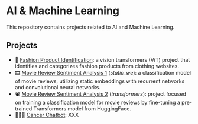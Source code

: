 # AI & Machine Learning
This repository contains projects related to AI and Machine Learning.

## Projects
- 👗 [Fashion Product Identification](https://github.com/sindibejko/AI-ML/tree/main/Fashion%20Product%20Identification): a vision transformers (ViT) project that identifies and categorizes fashion products from clothing websites. 
- 🎞 [Movie Review Sentiment Analysis 1](https://github.com/sindibejko/AI-ML/tree/main/Movie%20Review%20Sentiment%20Analysis%201) (_static_we_): a classification model of movie reviews, utilizing static embeddings with recurrent networks and convolutional neural networks.
- 📽 [Movie Review Sentiment Analysis 2](https://github.com/sindibejko/AI-ML/tree/main/Movie%20Review%20Sentiment%20Analysis%202) (_transformers_): project focused on training a classification model for movie reviews by fine-tuning a pre-trained Transformers model from HuggingFace.
- 👩🏽‍💼 [Cancer Chatbot](LINK): XXX

